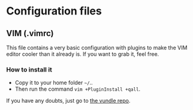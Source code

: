 # Configuration files

## VIM (.vimrc)
This file contains a very basic configuration with plugins to make the VIM editor cooler than it already is. If you want to grab it, feel free.

### How to install it
- Copy it to your home folder `~/`..
- Then run the command `vim +PluginInstall +qall`.

If you have any doubts, just go to [the vundle repo](https://github.com/VundleVim/Vundle.vim).
